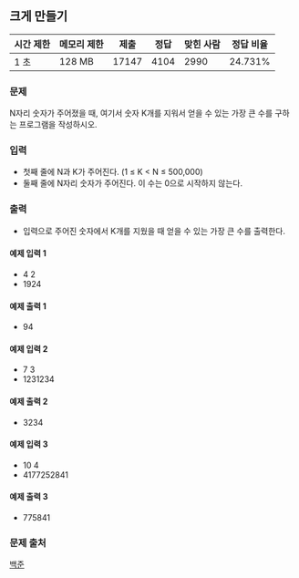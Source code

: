 ## 크게 만들기
 
|시간 제한|	메모리 제한|	제출|	정답|	맞힌 사람|	정답 비율|
|---|---|---|---|---|---|
|1 초|	128 MB|	17147|	4104|	2990|	24.731%|

### 문제
N자리 숫자가 주어졌을 때, 여기서 숫자 K개를 지워서 얻을 수 있는 가장 큰 수를 구하는 프로그램을 작성하시오.

### 입력
- 첫째 줄에 N과 K가 주어진다. (1 ≤ K < N ≤ 500,000)
- 둘째 줄에 N자리 숫자가 주어진다. 이 수는 0으로 시작하지 않는다.

### 출력
- 입력으로 주어진 숫자에서 K개를 지웠을 때 얻을 수 있는 가장 큰 수를 출력한다.

#### 예제 입력 1 
- 4 2
- 1924
#### 예제 출력 1 
- 94
#### 예제 입력 2 
- 7 3
- 1231234
#### 예제 출력 2 
- 3234
#### 예제 입력 3 
- 10 4
- 4177252841
#### 예제 출력 3 
- 775841

### 문제 출처
[백준](https://www.acmicpc.net/problem/2812)